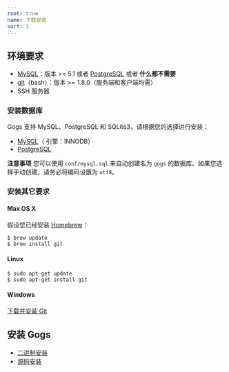 ```yaml
---
root: true
name: 下载安装
sort: 1
---
```


## 环境要求

- [MySQL](http://dev.mysql.com)：版本 >= 5.1 或者 [PostgreSQL](http://www.postgresql.org/) 或者 **什么都不需要**
- [git](http://git-scm.com/)（bash）：版本 >= 1.8.0（服务端和客户端均需）
- SSH 服务器

### 安装数据库

Gogs 支持 MySQL、PostgreSQL 和 SQLite3，请根据您的选择进行安装：

- [MySQL](http://dev.mysql.com/downloads/mysql/)（ 引擎：INNODB）
- [PostgreSQL](http://www.postgresql.org/download/)

**注意事项** 您可以使用 `conf/mysql.sql` 来自动创建名为 `gogs` 的数据库。如果您选择手动创建，请务必将编码设置为 `utf8`。
 
### 安装其它要求

#### Max OS X

假设您已经安装 [Homebrew](http://brew.sh/)：

```
$ brew update
$ brew install git
```

#### Linux

```
$ sudo apt-get update
$ sudo apt-get install git
```

#### Windows

[下载并安装 Git](http://git-scm.com/downloads)

## 安装 Gogs

- [二进制安装](install_from_binary.md)
- [源码安装](install_from_source.md)
